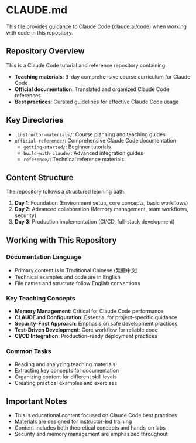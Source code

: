 # CLAUDE.md

This file provides guidance to Claude Code (claude.ai/code) when working with code in this repository.

## Repository Overview

This is a Claude Code tutorial and reference repository containing:
- **Teaching materials**: 3-day comprehensive course curriculum for Claude Code
- **Official documentation**: Translated and organized Claude Code references
- **Best practices**: Curated guidelines for effective Claude Code usage

## Key Directories

- `_instructor-materials/`: Course planning and teaching guides
- `official-reference/`: Comprehensive Claude Code documentation
  - `getting-started/`: Beginner tutorials
  - `build-with-claude/`: Advanced integration guides
  - `reference/`: Technical reference materials

## Content Structure

The repository follows a structured learning path:
1. **Day 1**: Foundation (Environment setup, core concepts, basic workflows)
2. **Day 2**: Advanced collaboration (Memory management, team workflows, security)
3. **Day 3**: Production implementation (CI/CD, full-stack development)

## Working with This Repository

### Documentation Language
- Primary content is in Traditional Chinese (繁體中文)
- Technical examples and code are in English
- File names and structure follow English conventions

### Key Teaching Concepts
- **Memory Management**: Critical for Claude Code performance
- **CLAUDE.md Configuration**: Essential for project-specific guidance
- **Security-First Approach**: Emphasis on safe development practices
- **Test-Driven Development**: Core workflow for reliable code
- **CI/CD Integration**: Production-ready deployment practices

### Common Tasks
- Reading and analyzing teaching materials
- Extracting key concepts for documentation
- Organizing content for different skill levels
- Creating practical examples and exercises

## Important Notes

- This is educational content focused on Claude Code best practices
- Materials are designed for instructor-led training
- Content includes both theoretical concepts and hands-on labs
- Security and memory management are emphasized throughout